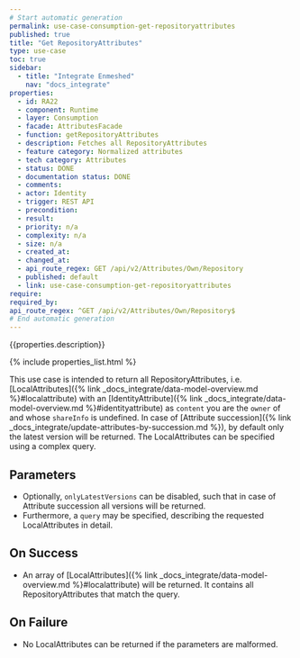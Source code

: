 ```yaml
---
# Start automatic generation
permalink: use-case-consumption-get-repositoryattributes
published: true
title: "Get RepositoryAttributes"
type: use-case
toc: true
sidebar:
  - title: "Integrate Enmeshed"
    nav: "docs_integrate"
properties:
  - id: RA22
  - component: Runtime
  - layer: Consumption
  - facade: AttributesFacade
  - function: getRepositoryAttributes
  - description: Fetches all RepositoryAttributes
  - feature category: Normalized attributes
  - tech category: Attributes
  - status: DONE
  - documentation status: DONE
  - comments:
  - actor: Identity
  - trigger: REST API
  - precondition:
  - result:
  - priority: n/a
  - complexity: n/a
  - size: n/a
  - created_at:
  - changed_at:
  - api_route_regex: GET /api/v2/Attributes/Own/Repository
  - published: default
  - link: use-case-consumption-get-repositoryattributes
require:
required_by:
api_route_regex: ^GET /api/v2/Attributes/Own/Repository$
# End automatic generation
---
```


{{properties.description}}

{% include properties_list.html %}

This use case is intended to return all RepositoryAttributes, i.e. [LocalAttributes]({% link _docs_integrate/data-model-overview.md %}#localattribute) with an [IdentityAttribute]({% link _docs_integrate/data-model-overview.md %}#identityattribute) as `content` you are the `owner` of and whose `shareInfo` is undefined.
In case of [Attribute succession]({% link _docs_integrate/update-attributes-by-succession.md %}), by default only the latest version will be returned.
The LocalAttributes can be specified using a complex query.

## Parameters

- Optionally, `onlyLatestVersions` can be disabled, such that in case of Attribute succession all versions will be returned.
- Furthermore, a `query` may be specified, describing the requested LocalAttributes in detail.

## On Success

- An array of [LocalAttributes]({% link _docs_integrate/data-model-overview.md %}#localattribute) will be returned. It contains all RepositoryAttributes that match the query.

## On Failure

- No LocalAttributes can be returned if the parameters are malformed.
